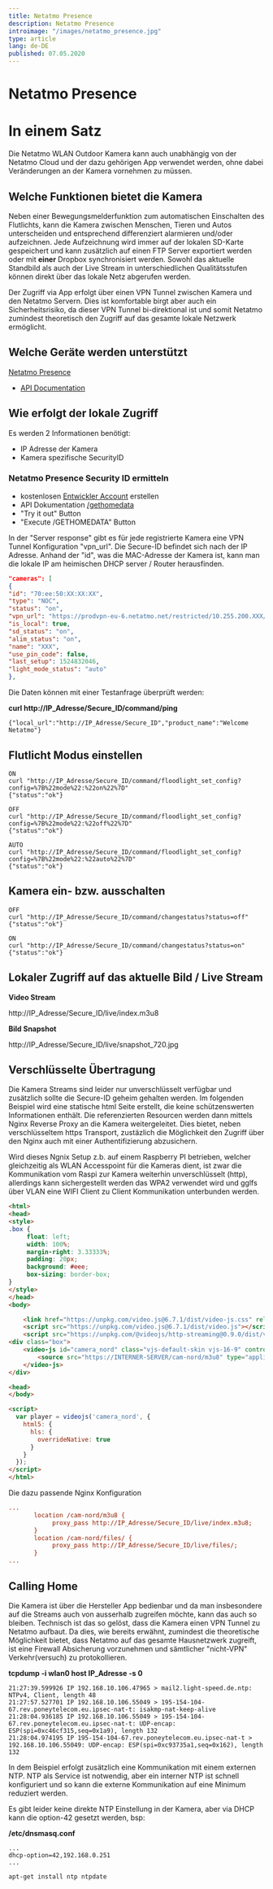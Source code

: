 ```yaml
---
title: Netatmo Presence
description: Netatmo Presence
introimage: "/images/netatmo_presence.jpg"
type: article
lang: de-DE
published: 07.05.2020
---
```

# Netatmo Presence
<TOC />

# In einem Satz
Die Netatmo WLAN Outdoor Kamera kann auch unabhängig von der Netatmo Cloud und der dazu gehörigen App verwendet werden, ohne dabei Veränderungen an der Kamera vornehmen zu müssen.

## Welche Funktionen bietet die Kamera
Neben einer Bewegungsmelderfunktion zum automatischen Einschalten des Flutlichts, kann die Kamera zwischen Menschen, Tieren und Autos unterscheiden und entsprechend differenziert alarmieren und/oder aufzeichnen. Jede Aufzeichnung wird immer auf der lokalen SD-Karte gespeichert und kann zusätzlich auf einen FTP Server exportiert werden oder mit **einer** Dropbox synchronisiert werden. Sowohl das aktuelle Standbild als auch der Live Stream in unterschiedlichen Qualitätsstufen können direkt über das lokale Netz abgerufen werden.

Der Zugriff via App erfolgt über einen VPN Tunnel zwischen Kamera und den Netatmo Servern. Dies ist komfortable birgt aber auch ein Sicherheitsrisiko, da dieser VPN Tunnel bi-direktional ist und somit Netatmo zumindest theoretisch den Zugriff auf das gesamte lokale Netzwerk ermöglicht.

## Welche Geräte werden unterstützt

[Netatmo Presence](https://www.netatmo.com/de-de/security/cam-outdoor) 
- [API Documentation](https://dev.netatmo.com/apidocumentation/security)

## Wie erfolgt der lokale Zugriff
Es werden 2 Informationen benötigt:
- IP Adresse der Kamera
- Kamera spezifische SecurityID

### Netatmo Presence Security ID ermitteln
- kostenlosen [Entwickler Account](https://dev.netatmo.com/) erstellen
- API Dokumentation [/gethomedata](https://dev.netatmo.com/apidocumentation/security#gethomedata)
- "Try it out" Button
- "Execute /GETHOMEDATA" Button

In der "Server response" gibt es für jede registrierte Kamera eine VPN Tunnel Konfiguration "vpn_url". Die Secure-ID befindet sich nach der IP Adresse. Anhand der "id", was die MAC-Adresse der Kamera ist, kann man die lokale IP am heimischen DHCP server / Router herausfinden.

```json
"cameras": [
{
"id": "70:ee:50:XX:XX:XX",
"type": "NOC",
"status": "on",
"vpn_url": "https://prodvpn-eu-6.netatmo.net/restricted/10.255.200.XXX/<SECURE-ID>/AUTHTOKEN,,",
"is_local": true,
"sd_status": "on",
"alim_status": "on",
"name": "XXX",
"use_pin_code": false,
"last_setup": 1524832046,
"light_mode_status": "auto"
},
```

Die Daten können mit einer Testanfrage überprüft werden:

**curl http://IP_Adresse/Secure_ID/command/ping**
```shell
{"local_url":"http://IP_Adresse/Secure_ID","product_name":"Welcome Netatmo"}
```

## Flutlicht Modus einstellen

```shell
ON
curl "http://IP_Adresse/Secure_ID/command/floodlight_set_config?config=%7B%22mode%22:%22on%22%7D"
{"status":"ok"}

OFF
curl "http://IP_Adresse/Secure_ID/command/floodlight_set_config?config=%7B%22mode%22:%22off%22%7D"
{"status":"ok"}

AUTO
curl "http://IP_Adresse/Secure_ID/command/floodlight_set_config?config=%7B%22mode%22:%22auto%22%7D"
{"status":"ok"}
```

## Kamera ein- bzw. ausschalten

```shell
OFF
curl "http://IP_Adresse/Secure_ID/command/changestatus?status=off"
{"status":"ok"}

ON
curl "http://IP_Adresse/Secure_ID/command/changestatus?status=on"
{"status":"ok"}
```

## Lokaler Zugriff auf das aktuelle Bild / Live Stream

**Video Stream**

http://IP_Adresse/Secure_ID/live/index.m3u8

**Bild Snapshot**

http://IP_Adresse/Secure_ID/live/snapshot_720.jpg

## Verschlüsselte Übertragung
Die Kamera Streams sind leider nur unverschlüsselt verfügbar und zusätzlich sollte die Secure-ID geheim gehalten werden. Im folgenden Beispiel wird eine statische html Seite erstellt, die keine schützenswerten Informationen enthält. Die referenzierten Resourcen werden dann mittels Nginx Reverse Proxy an die Kamera weitergeleitet. Dies bietet, neben verschlüsseltem https Transport, zustäzlich die Möglichkeit den Zugriff über den Nginx auch mit einer Authentifizierung abzusichern.

Wird dieses Ngnix Setup z.b. auf einem Raspberry PI betrieben, welcher gleichzeitig als WLAN Accesspoint für die Kameras dient, ist zwar die Kommunikation vom Raspi zur Kamera weiterhin unverschlüsselt (http), allerdings kann sichergestellt werden das WPA2 verwendet wird und gglfs über VLAN eine WIFI Client zu Client Kommunikation unterbunden werden.

```html
<html>
<head>
<style>
.box {
     float: left;
     width: 100%;
     margin-right: 3.33333%;
     padding: 20px;
     background: #eee;
     box-sizing: border-box;
}
</style>
</head>
<body>

    <link href="https://unpkg.com/video.js@6.7.1/dist/video-js.css" rel="stylesheet">
    <script src="https://unpkg.com/video.js@6.7.1/dist/video.js"></script>
    <script src="https://unpkg.com/@videojs/http-streaming@0.9.0/dist/videojs-http-streaming.js"></script>
<div class="box">
    <video-js id="camera_nord" class="vjs-default-skin vjs-16-9" controls muted autoplay preload="auto">
        <source src="https://INTERNER-SERVER/cam-nord/m3u8" type="application/x-mpegURL">
    </video-js>
</div>

<head>
</body>

<script>
  var player = videojs('camera_nord', {
    html5: {
      hls: {
        overrideNative: true
      }
    }
  });
</script>
</html>
```

Die dazu passende Nginx Konfiguration
```ini
...
       location /cam-nord/m3u8 {
            proxy_pass http://IP_Adresse/Secure_ID/live/index.m3u8;
       }
       location /cam-nord/files/ {
            proxy_pass http://IP_Adresse/Secure_ID/live/files/;
       }
...
```

## Calling Home
Die Kamera ist über die Hersteller App bedienbar und da man insbesondere auf die Streams auch von ausserhalb zugreifen möchte, kann das auch so bleiben. Technisch ist das so gelöst, dass die Kamera einen VPN Tunnel zu Netatmo aufbaut. Da dies, wie bereits erwähnt, zumindest die theoretische Möglichkeit bietet, dass Netatmo auf das gesamte Hausnetzwerk zugreift, ist eine Firewall Absicherung vorzunehmen und sämtlicher "nicht-VPN" Verkehr(versuch) zu protokollieren.

**tcpdump -i wlan0 host IP_Adresse -s 0**
```shell
21:27:39.599926 IP 192.168.10.106.47965 > mail2.light-speed.de.ntp: NTPv4, Client, length 48
21:27:57.527701 IP 192.168.10.106.55049 > 195-154-104-67.rev.poneytelecom.eu.ipsec-nat-t: isakmp-nat-keep-alive
21:28:04.936185 IP 192.168.10.106.55049 > 195-154-104-67.rev.poneytelecom.eu.ipsec-nat-t: UDP-encap: ESP(spi=0xc46cf315,seq=0x1a9), length 132
21:28:04.974195 IP 195-154-104-67.rev.poneytelecom.eu.ipsec-nat-t > 192.168.10.106.55049: UDP-encap: ESP(spi=0xc93735a1,seq=0x162), length 132
```

In dem Beispiel erfolgt zusätzlich eine Kommunikation mit einem externen NTP. NTP als Service ist notwendig, aber ein interner NTP ist schnell konfiguriert und so kann die externe Kommunikation auf eine Minimum reduziert werden.

Es gibt leider keine direkte NTP Einstellung in der Kamera, aber via DHCP kann die option-42 gesetzt werden, bsp:

**/etc/dnsmasq.conf**
```
...
dhcp-option=42,192.168.0.251
...
```

```bash
apt-get install ntp ntpdate
``` 

